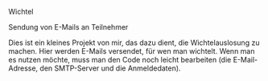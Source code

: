 Wichtel

Sendung von E-Mails an Teilnehmer

Dies ist ein kleines Projekt von mir, das dazu dient, die Wichtelauslosung zu machen. Hier werden E-Mails versendet, für wen man wichtelt. 
Wenn man es nutzen möchte, muss man den Code noch leicht bearbeiten (die E-Mail-Adresse, den SMTP-Server und die Anmeldedaten). 
